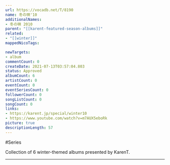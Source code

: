 ```yaml
---
url: https://vocadb.net/T/8190
name: 冬の唄'10
additionalNames: 
- 冬の唄 2010
parent: "[[karent-featured-season-albums]]"
related:
- "[[winter]]"
mappedNicoTags:

newTargets:
- album
commentCount: 0
createDate: 2021-07-13T03:57:04.803
status: Approved
albumCount: 6
artistCount: 0
eventCount: 0
eventSeriesCount: 0
followerCount: 0
songListCount: 0
songCount: 0
links: 
- https://karent.jp/special/winter10
- https://www.youtube.com/watch?v=m7AUX5eboRk
picture: true
descriptionLength: 57
---
```


#Series

Collection of 6 winter-themed albums presented by KarenT.

---

